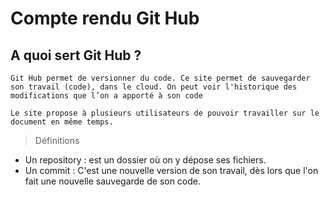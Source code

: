 # Compte rendu Git Hub
## A quoi sert Git Hub ?
```Git Hub permet de versionner du code. Ce site permet de sauvegarder son travail (code), dans le cloud. On peut voir l'historique des modifications que l’on a apporté à son code```

```Le site propose à plusieurs utilisateurs de pouvoir travailler sur le document en même temps.```

> Définitions
- Un repository : est un dossier où on y dépose ses fichiers.
- Un commit : C'est une nouvelle version de son travail, dès lors que l'on fait une nouvelle sauvegarde de son code.
